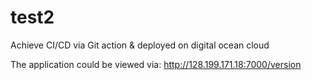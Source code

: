 # test2
Achieve CI/CD via Git action & deployed on digital ocean cloud

The application could be viewed via: http://128.199.171.18:7000/version

